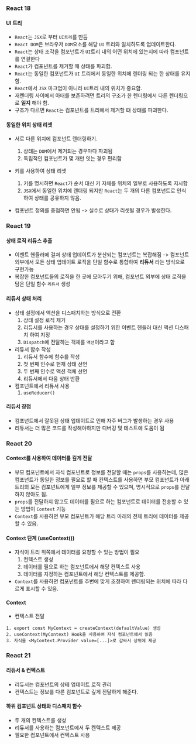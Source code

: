 ### React 18

#### UI 트리
- `React`는 `JSX`로 부터 `UI트리`를 만듬
- `React DOM`은 브라우저 `DOM`요소를 해당 `UI` 트리와 일치하도록 업데이트한다.
- `React`는 상태 조각을 컴포넌트가 `UI`트리 내의 어떤 위치에 있는지에 따라 컴포넌트를 연결한다
- `React`가 컴포넌트를 제거할 때 상태를 파괴함.
- `React`는 동일한 컴포넌트가 `UI` 트리에서 동일한 위치에 렌더링 되는 한 상태를 유지함.
- `React`에서 `JSX` 마크업이 아니라 `UI`트리 내의 위치가 중요함.
- 재렌더링 사이에서 아태를 보존하려면 트리의 구조가 한 렌더링에서 다른 렌더링으로 **일지** 해야 함.
- 구조가 다르면 `React`는 컴포넌트를 트리에서 제거할 떄 상태를 파괴한다.

#### 동일한 위치 상태 리셋
- 서로 다른 위치에 컴포넌트 렌더링하기.
  1. 상태는 `DOM`에서 제거되는 경우마다 파괴됨
  2. 독립적인 컴포넌트가 몇 개만 잇는 경우 편리함
- 키를 사용하여 상태 리셋
  1. 키를 명시하면 `React`가 순서 대신 키 자체를 위치의 일부로 사용하도록 지시함
  2. `JSX`에서 동일한 위치에 렌더링 되지만 `React`는 두 개의 다른 컴포넌트로 인식하여 상태를 공유하지 않음.

- 컴포넌트 정의를 중첩하면 안됨 -> 실수로 상태가 리셋될 경우가 발생한다.


### React 19

#### 상태 로직 리듀스 추출
- 이벤트 핸들러에 걸쳐 상태 업데이트가 분산되는 컴포넌트는 복잡해짐 -> 컴포넌트 외부에서 모든 상태 업데이트 로직을 단일 함수로 통합하여 **리듀서** 라는 방식으로 구현가능
- 복잡한 컴포넌트들의 로직을 한 곳에 모아두기 위해, 컴포넌트 외부에 상태 로직을 담은 단일 함수 `리듀서` 생성

#### 리듀서 상태 처리

- 상태 설정에서 액션을 디스패치하는 방식으로 전환
  1. 상태 설정 로직 제거
  2. 리듀서를 사용하는 경우 상태를 설정하기 위한 이벤트 핸들러 대신 액션 디스패치 하여 지정
  3. `Dispatch`에 전달하는 객체를 `액션`이라고 함
- 리듀서 함수 작성
  1. 리듀서 함수에 함수를 작성
  2. 첫 번째 인수로 현재 상태 선언
  3. 두 번째 인수로 액션 객체 선언
  4. 리듀서에서 다음 상태 반환
- 컴포넌트에서 리듀서 사용
  1. `useReducer()`

#### 리듀서 장점
- 컴포넌트에서 잘못된 상태 업데이트로 인해 자주 버그가 발생하는 경우 사용
- 리듀서는 더 많은 코드를 작성해야하지만 디버깅 및 테스트에 도움이 됨


### React 20

#### Context를 사용하여 데이터를 깊게 전달
- 부모 컴포넌트에서 자식 컴포넌트로 정보를 전달할 때는 `props`를 사용하는데, 많은 컴포넌트가 동일한 정보를 필요로 할 때 컨텍스트를 사용하면 부모 컴포넌트가 아래 트리의 모든 컴포넌트에게 일부 정보를 제공할 수 있으며, 명시적으로 `props`를 전달하지 않아도 됨.
- `props`를 전달하지 않고도 데이터를 필요로 하는 컴포넌트로 데이터를 전송할 수 있는 방법이 `Context` 기능
- `Context`를 사용하면 부모 컴포넌트가 해당 트리 아래의 전체 트리에 데이터를 제공할 수 있음.

#### Context 단계 (useContext())
- 자식이 트리 위쪽에서 데이터를 요청할 수 있는 방법이 필요
  1. 컨텍스트 생성
  2. 데이터를 필요로 하는 컴포넌트에서 해당 컨텍스트 사용
  3. 데이터를 지정하는 컴포넌트에서 해당 컨텍스트를 제공함.
- `Context`를 사용하면 컴포넌트를 추변에 맞게 조정하여 렌더링되는 위치에 따라 다르게 표시할 수 있음.

#### Context
- 컨텍스트 전달
```
1. export const MyContext = createContext(defaultValue) 생성
2. useContext(MyContext) Hook을 사용하여 자식 컴포넌트에서 읽음
3. 자식을 <MyContext.Provider value=[...]>로 감싸서 상위에 제공
```

### React 21

#### 리듀서 & 컨텍스트
- 리듀서는 컴포넌트의 상테 업데이트 로직 관리
- 컨텍스트는 정보를 다른 컴포넌트로 깊게 전달하게 해준다.

#### 하위 컴포넌트 상태와 디스패치 함수
- 두 개의 컨텍스트를 생성
- 리듀서를 사용하는 컴포넌트에서 두 켄텍스트 제공
- 필요한 컴포넌트에서 컨텍스트 사용